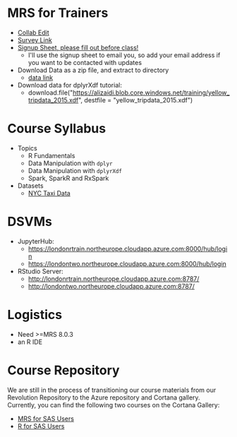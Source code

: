 MRS for Trainers
================

+ [Collab Edit](http://collabedit.com/2xutq)
+ [Survey Link](https://www.surveymonkey.co.uk/r/3WPD6M3)
+ [Signup Sheet, please fill out before class!](https://microsoft.sharepoint.com/teams/ADS_education/_layouts/15/WopiFrame.aspx?sourcedoc=%7b6D621161-3AB7-41D5-9C23-1B2C6940EF0C%7d&file=ParticipantBackground-London08-29-16.xlsx&action=default)
    * I'll use the signup sheet to email you, so add your email address if you want to be contacted with updates
+ Download Data as a zip file, and extract to directory
    * [data link](https://alizaidi.blob.core.windows.net/training/data.zip)
+ Download data for dplyrXdf tutorial:
    * download.file("https://alizaidi.blob.core.windows.net/training/yellow_tripdata_2015.xdf", destfile = "yellow_tripdata_2015.xdf")


# Course Syllabus

+ Topics
    * R Fundamentals
    * Data Manipulation with `dplyr`
    * Data Manipulation with `dplyrXdf`
    * Spark, SparkR and RxSpark
+ Datasets
    * [NYC Taxi Data](http://www.andresmh.com/nyctaxitrips/)

# DSVMs

+ JupyterHub:
	* https://londonrtrain.northeurope.cloudapp.azure.com:8000/hub/login
	* https://londontwo.northeurope.cloudapp.azure.com:8000/hub/login
+ RStudio Server:
	* http://londonrtrain.northeurope.cloudapp.azure.com:8787/
	* http://londontwo.northeurope.cloudapp.azure.com:8787/

# Logistics
+ Need >=MRS 8.0.3
+ an R IDE

# Course Repository

We are still in the process of transitioning our course materials from our Revolution Repository to the Azure repository and Cortana gallery. Currently, you can find the following two courses on the Cortana Gallery:

* [MRS for SAS Users](https://github.com/Azure/Cortana-Intelligence-Gallery-Content/blob/master/Tutorials/MRS-for-SAS-Users/MRS%20for%20SAS%20Users.md)
* [R for SAS Users](https://github.com/Azure/Cortana-Intelligence-Gallery-Content/blob/master/Tutorials/R-for-SAS-Users/R%20for%20SAS%20Users.md)

